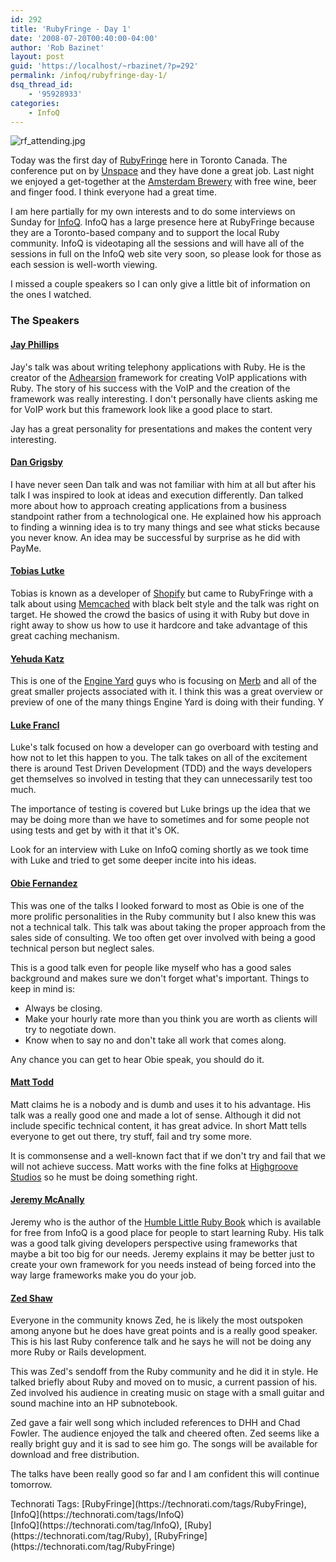 ```yaml
---
id: 292
title: 'RubyFringe - Day 1'
date: '2008-07-20T00:40:00-04:00'
author: 'Rob Bazinet'
layout: post
guid: 'https://localhost/~rbazinet/?p=292'
permalink: /infoq/rubyfringe-day-1/
dsq_thread_id:
    - '95928933'
categories:
    - InfoQ
---
```


  
![rf_attending.jpg](https://accidentaltechnologist.com/files/media/image/rf_attending.jpg)

Today was the first day of [RubyFringe](https://www.rubyfringe.com "RubyFringe") here in Toronto Canada. The conference put on by [Unspace](https://www.unspace.ca/) and they have done a great job. Last night we enjoyed a get-together at the [Amsterdam Brewery](https://www.amsterdambeer.com/) with free wine, beer and finger food. I think everyone had a great time.

I am here partially for my own interests and to do some interviews on Sunday for [InfoQ](https://infoq.com). InfoQ has a large presence here at RubyFringe because they are a Toronto-based company and to support the local Ruby community. InfoQ is videotaping all the sessions and will have all of the sessions in full on the InfoQ web site very soon, so please look for those as each session is well-worth viewing.

I missed a couple speakers so I can only give a little bit of information on the ones I watched.

### The Speakers

#### [Jay Phillips](https://jicksta.com/)

Jay's talk was about writing telephony applications with Ruby. He is the creator of the [Adhearsion](https://adhearsion.com/) framework for creating VoIP applications with Ruby. The story of his success with the VoIP and the creation of the framework was really interesting. I don't personally have clients asking me for VoIP work but this framework look like a good place to start.

Jay has a great personality for presentations and makes the content very interesting.

#### [Dan Grigsby](https://www.unpossible.com/)

I have never seen Dan talk and was not familiar with him at all but after his talk I was inspired to look at ideas and execution differently. Dan talked more about how to approach creating applications from a business standpoint rather from a technological one. He explained how his approach to finding a winning idea is to try many things and see what sticks because you never know. An idea may be successful by surprise as he did with PayMe.

#### [Tobias Lutke](https://blog.leetsoft.com/)

Tobias is known as a developer of [Shopify](https://www.shopify.com/) but came to RubyFringe with a talk about using [Memcached](https://www.danga.com/memcached/) with black belt style and the talk was right on target. He showed the crowd the basics of using it with Ruby but dove in right away to show us how to use it hardcore and take advantage of this great caching mechanism.

#### [Yehuda Katz](https://www.yehudakatz.com/)

This is one of the [Engine Yard](https://www.engineyard.com) guys who is focusing on [Merb](https://www.merbivore.com) and all of the great smaller projects associated with it. I think this was a great overview or preview of one of the many things Engine Yard is doing with their funding. Y

#### [Luke Francl](https://railspikes.com)

Luke's talk focused on how a developer can go overboard with testing and how not to let this happen to you. The talk takes on all of the excitement there is around Test Driven Development (TDD) and the ways developers get themselves so involved in testing that they can unnecessarily test too much.

The importance of testing is covered but Luke brings up the idea that we may be doing more than we have to sometimes and for some people not using tests and get by with it that it's OK.

Look for an interview with Luke on InfoQ coming shortly as we took time with Luke and tried to get some deeper incite into his ideas.

#### [Obie Fernandez](https://obiefernandez.com/)

This was one of the talks I looked forward to most as Obie is one of the more prolific personalities in the Ruby community but I also knew this was not a technical talk. This talk was about taking the proper approach from the sales side of consulting. We too often get over involved with being a good technical person but neglect sales.

This is a good talk even for people like myself who has a good sales background and makes sure we don't forget what's important. Things to keep in mind is:

- Always be closing.
- Make your hourly rate more than you think you are worth as clients will try to negotiate down.
- Know when to say no and don't take all work that comes along.

Any chance you can get to hear Obie speak, you should do it.

#### [Matt Todd](https://maraby.org/)

Matt claims he is a nobody and is dumb and uses it to his advantage. His talk was a really good one and made a lot of sense. Although it did not include specific technical content, it has great advice. In short Matt tells everyone to get out there, try stuff, fail and try some more.

It is commonsense and a well-known fact that if we don't try and fail that we will not achieve success. Matt works with the fine folks at [Highgroove Studios](https://highgroove.com/) so he must be doing something right.

#### [Jeremy McAnally](https://blog.mrneighborly.com/)

Jeremy who is the author of the [Humble Little Ruby Book](https://www.humblelittlerubybook.com/) which is available for free from InfoQ is a good place for people to start learning Ruby. His talk was a good talk giving developers perspective using frameworks that maybe a bit too big for our needs. Jeremy explains it may be better just to create your own framework for you needs instead of being forced into the way large frameworks make you do your job.

#### [Zed Shaw](https://zedshaw.com/)

Everyone in the community knows Zed, he is likely the most outspoken among anyone but he does have great points and is a really good speaker. This is his last Ruby conference talk and he says he will not be doing any more Ruby or Rails development.

This was Zed's sendoff from the Ruby community and he did it in style. He talked briefly about Ruby and moved on to music, a current passion of his. Zed involved his audience in creating music on stage with a small guitar and sound machine into an HP subnotebook.

Zed gave a fair well song which included references to DHH and Chad Fowler. The audience enjoyed the talk and cheered often. Zed seems like a really bright guy and it is sad to see him go. The songs will be available for download and free distribution.

The talks have been really good so far and I am confident this will continue tomorrow.

<div class="wlWriterSmartContent" id="scid:0767317B-992E-4b12-91E0-4F059A8CECA8:2ecc0cad-b052-43fa-9d6c-d69201c4507f" style="margin: 0px; padding: 0px; display: inline;">Technorati Tags: [RubyFringe](https://technorati.com/tags/RubyFringe),[InfoQ](https://technorati.com/tags/InfoQ)</div><div class="posttagsblock">[InfoQ](https://technorati.com/tag/InfoQ), [Ruby](https://technorati.com/tag/Ruby), [RubyFringe](https://technorati.com/tag/RubyFringe)</div>